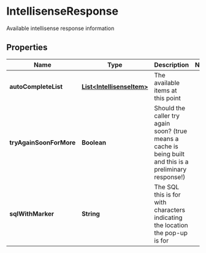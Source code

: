 

# IntellisenseResponse

Available intellisense response information

## Properties

| Name | Type | Description | Notes |
|------------ | ------------- | ------------- | -------------|
|**autoCompleteList** | [**List&lt;IntellisenseItem&gt;**](IntellisenseItem.md) | The available items at this point |  |
|**tryAgainSoonForMore** | **Boolean** | Should the caller try again soon? (true means a cache is being built and this is a preliminary response!) |  |
|**sqlWithMarker** | **String** | The SQL this is for with characters indicating the location the pop-up is for |  |



